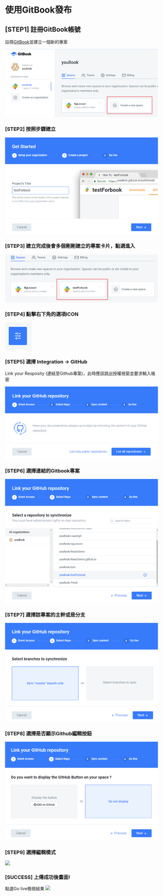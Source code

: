 # 使用GitBook發布

## \[STEP1\] 註冊GitBook帳號

註冊[GitBook](https://www.gitbook.com/)並建立一個新的專案

![](.gitbook/assets/createbook.png)

### \[STEP2\] 按照步驟建立

![](.gitbook/assets/step.png)

### \[STEP3\] 建立完成後會多個剛剛建立的專案卡片，點選進入

![](.gitbook/assets/bookcard.png)

### \[STEP4\] 點擊右下角的選項ICON

![](.gitbook/assets/icon.png)

### \[STEP5\] 選擇 Integration -&gt; GitHub

Link your Resposity \(連結至Github專案\)，此時應該跳出授權視窗並要求輸入帳密

![](.gitbook/assets/linkstep.png)

### \[STEP6\] 選擇連結的Gitbook專案

![](.gitbook/assets/linkselect.png)

### \[STEP7\] 選擇該專案的主幹或是分支

![](.gitbook/assets/linkselectversion.png)

### \[STEP8\] 選擇是否顯示Github編輯按鈕

![](.gitbook/assets/showgit.png)

### \[STEP9\] 選擇編輯模式

![](https://github.com/youllook/gitbook/tree/368d04b0d695f7b24dcca082a4d3e21bb0963186/updatestyle/showgit.png)

### \[SUCCESS\] 上傳成功後畫面!

點選Go live檢視結果 ![](https://github.com/youllook/gitbook/tree/368d04b0d695f7b24dcca082a4d3e21bb0963186/updatestyle/updating.png)

